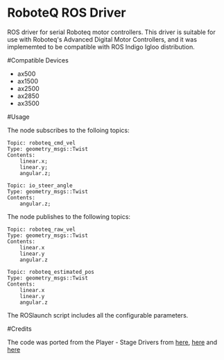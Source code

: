 # RoboteQ ROS Driver #

ROS driver for serial Roboteq motor controllers. This driver is suitable for use with Roboteq's Advanced Digital Motor Controllers, and it was implememted to be compatible with ROS Indigo Igloo distribution.

#Compatible Devices

* ax500
* ax1500
* ax2500
* ax2850
* ax3500


#Usage

The node subscribes to the folloing topics: 

```
Topic: roboteq_cmd_vel
Type: geometry_msgs::Twist
Contents:
	linear.x;
	linear.y;
	angular.z;
```

```
Topic: io_steer_angle
Type: geometry_msgs::Twist
Contents:
	angular.z;
```

The node publishes to the following topics:

```
Topic: roboteq_raw_vel
Type: geometry_msgs::Twist
Contents:
	linear.x
	linear.y
	angular.z
```

```
Topic: roboteq_estimated_pos
Type: geometry_msgs::Twist
Contents:
	linear.x
	linear.y
	angular.z
```

The ROSlaunch script includes all the configurable parameters.

#Credits

The code was ported from the Player - Stage Drivers from [here](http://sourceforge.net/projects/playerstage/files/Player/3.0.2/), [here](https://github.com/uml-robotics/player-2.1.3/blob/master/server/drivers/position/roboteq/roboteq.cc) and [here](https://wiki.csc.calpoly.edu/491W11-HRI/browser/Examples/my_erratic/erratic_robot/player/build/player-svn/server/drivers/position/roboteq/roboteq.cc?rev=3)




